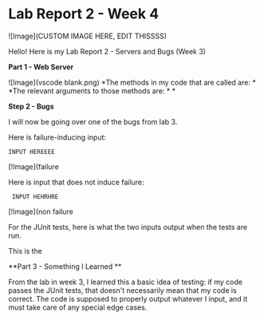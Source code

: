 # Lab Report 2 - Week 4

![Image](CUSTOM IMAGE HERE, EDIT THISSSS)

Hello! Here is my Lab Report 2 - Servers and Bugs (Week 3)


**Part 1 - Web Server**

![Image](vscode blank.png)
*The methods in my code that are called are:
  *
*The relevant arguments to those methods are:
  *
*



**Step 2 - Bugs**

I will now be going over one of the bugs from lab 3.

Here is failure-inducing input:
```
INPUT HEREEEE
```

[!Image](failure




Here is input that does not induce failure:

```
 INPUT HEHRHRE
```
[!Image](non failure


For the JUnit tests, here is what the two inputs output when the tests are run.

This is the 




**Part 3 - Something I Learned **

From the lab in week 3, I learned this a basic idea of testing: if my code passes the JUnit tests, that doesn't necessarily mean that my code is correct. The code is supposed to properly output whatever I input, and it must take care of any special edge cases.
